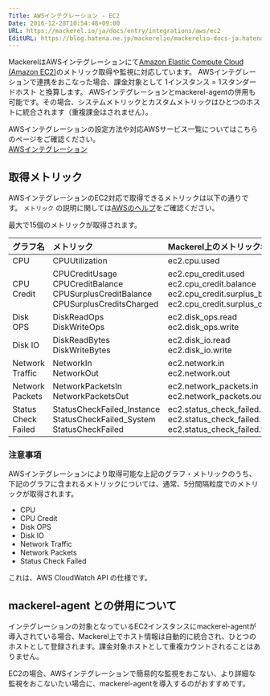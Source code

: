 ```yaml
---
Title: AWSインテグレーション - EC2
Date: 2016-12-28T10:54:48+09:00
URL: https://mackerel.io/ja/docs/entry/integrations/aws/ec2
EditURL: https://blog.hatena.ne.jp/mackerelio/mackerelio-docs-ja.hatenablog.mackerel.io/atom/entry/10328749687201689861
---
```


MackerelはAWSインテグレーションにて<a href="https://aws.amazon.com/ec2/" target="_blank">Amazon Elastic Compute Cloud (Amazon EC2)</a>のメトリック取得や監視に対応しています。
AWSインテグレーションで連携をおこなった場合、課金対象として 1インスタンス = 1スタンダードホスト と換算します。
AWSインテグレーションとmackerel-agentの併用も可能です。その場合、システムメトリックとカスタムメトリックはひとつのホストに統合されます（重複課金はされません）。

AWSインテグレーションの設定方法や対応AWSサービス一覧についてはこちらのページをご確認ください。<br>
<a href="https://mackerel.io/ja/docs/entry/integrations/aws">AWSインテグレーション</a>

## 取得メトリック
AWSインテグレーションのEC2対応で取得できるメトリックは以下の通りです。 `メトリック` の説明に関しては<a href="https://docs.aws.amazon.com/ja_jp/AWSEC2/latest/UserGuide/viewing_metrics_with_cloudwatch.html" target="_blank">AWSのヘルプ</a>をご確認ください。

最大で15個のメトリックが取得されます。

|グラフ名|メトリック|Mackerel上のメトリック名|単位|Statistics|
|:---|:---|:---|:---|:---|
|CPU|CPUUtilization|ec2.cpu.used|percentage|Average|
|CPU Credit|CPUCreditUsage<br>CPUCreditBalance<br>CPUSurplusCreditBalance<br>CPUSurplusCreditsCharged|ec2.cpu_credit.used<br>ec2.cpu_credit.balance<br>ec2.cpu_credit.surplus_balance<br>ec2.cpu_credit.surplus_charged|integer|Average|
|Disk OPS|DiskReadOps<br>DiskWriteOps|ec2.disk_ops.read<br>ec2.disk_ops.write|integer|Average|
|Disk IO|DiskReadBytes<br>DiskWriteBytes|ec2.disk_io.read<br>ec2.disk_io.write|bytes|Average|
|Network Traffic|NetworkIn<br>NetworkOut|ec2.network.in<br>ec2.network.out|bytes|Average|
|Network Packets|NetworkPacketsIn<br>NetworkPacketsOut|ec2.network_packets.in<br>ec2.network_packets.out|integer|Average|
|Status Check Failed|StatusCheckFailed_Instance<br>StatusCheckFailed_System<br>StatusCheckFailed|ec2.status_check_failed.instance<br>ec2.status_check_failed.system<br>ec2.status_check_failed.total|integer|Average|

<h3 id="notes">注意事項</h2>

AWSインテグレーションにより取得可能な上記のグラフ・メトリックのうち、下記のグラフに含まれるメトリックについては、通常、5分間隔粒度でのメトリックが取得されます。

* CPU
* CPU Credit
* Disk OPS
* Disk IO
* Network Traffic
* Network Packets
* Status Check Failed

これは、AWS CloudWatch API の仕様です。

## mackerel-agent との併用について

インテグレーションの対象となっているEC2インスタンスにmackerel-agentが導入されている場合、Mackerel上でホスト情報は自動的に統合され、ひとつのホストとして登録されます。課金対象ホストとして重複カウントされることはありません。

EC2の場合、AWSインテグレーションで簡易的な監視をおこない、より詳細な監視をおこないたい場合に、mackerel-agentを導入するのがおすすめです。
